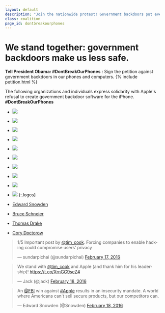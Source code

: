 ```yaml
---
layout: default
description: "Join the nationwide protest! Government backdoors put everyone at risk."
class: coalition
page_id: dontbreakourphones
---
```


# We stand together: government backdoors make us less safe.

**Tell President Obama: #DontBreakOurPhones**
: Sign the petition against government backdoors in our phones and computers.
  {% include petition.html %}

The following organizations and individuals express solidarity with Apple's refusal to create government backdoor software for the iPhone. <strong>#DontBreakOurPhones</strong>

* ![](/images/coalition/apple.png)
* ![](/images/coalition/google.png)
* ![](/images/coalition/facebook.png)
* ![](/images/coalition/twitter.png)
* ![](/images/coalition/whatsapp.png)
* ![](/images/coalition/pia.png)
* ![](/images/coalition/expressvpn.png)
* ![](/images/coalition/eff.png)
* ![](/images/logo.png)
* ![](/images/coalition/freedomofthepress.png)
{:.logos}

* [Edward Snowden](https://twitter.com/Snowden)
* [Bruce Schneier](https://www.washingtonpost.com/posteverything/wp/2016/02/18/why-you-should-side-with-apple-not-the-fbi-in-the-san-bernardino-iphone-case/)
* [Thomas Drake](https://twitter.com/Thomas_Drake1)
* [Cory Doctorow](https://twitter.com/doctorow?ref_src=twsrc%5Egoogle%7Ctwcamp%5Eserp%7Ctwgr%5Eauthor)

<blockquote class="twitter-tweet" data-lang="en"><p lang="en" dir="ltr">1/5 Important post by <a href="https://twitter.com/tim_cook">@tim_cook</a>. Forcing companies to enable hacking could compromise users’ privacy</p>&mdash; sundarpichai (@sundarpichai) <a href="https://twitter.com/sundarpichai/status/700104298600886272">February 17, 2016</a></blockquote>

<blockquote class="twitter-tweet" data-lang="en"><p lang="en" dir="ltr">We stand with <a href="https://twitter.com/tim_cook">@tim_cook</a> and Apple (and thank him for his leadership)! <a href="https://t.co/XrnGC9seZ4">https://t.co/XrnGC9seZ4</a></p>&mdash; Jack (@jack) <a href="https://twitter.com/jack/status/700457149227360256">February 18, 2016</a></blockquote>

<blockquote class="twitter-tweet" data-lang="en"><p lang="en" dir="ltr">An <a href="https://twitter.com/FBI">@FBI</a> win against <a href="https://twitter.com/hashtag/Apple?src=hash">#Apple</a> results in an insecurity mandate. A world where Americans can&#39;t sell secure products, but our competitors can.</p>&mdash; Edward Snowden (@Snowden) <a href="https://twitter.com/Snowden/status/700374579236245504">February 18, 2016</a></blockquote>


<script async src="//platform.twitter.com/widgets.js" charset="utf-8"></script>
